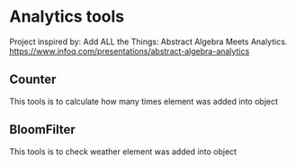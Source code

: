 # Analytics tools

Project inspired by: Add ALL the Things: Abstract Algebra Meets Analytics.
https://www.infoq.com/presentations/abstract-algebra-analytics

## Counter

This tools is to calculate how many times element was added into object

## BloomFilter

This tools is to check weather element was added into object
